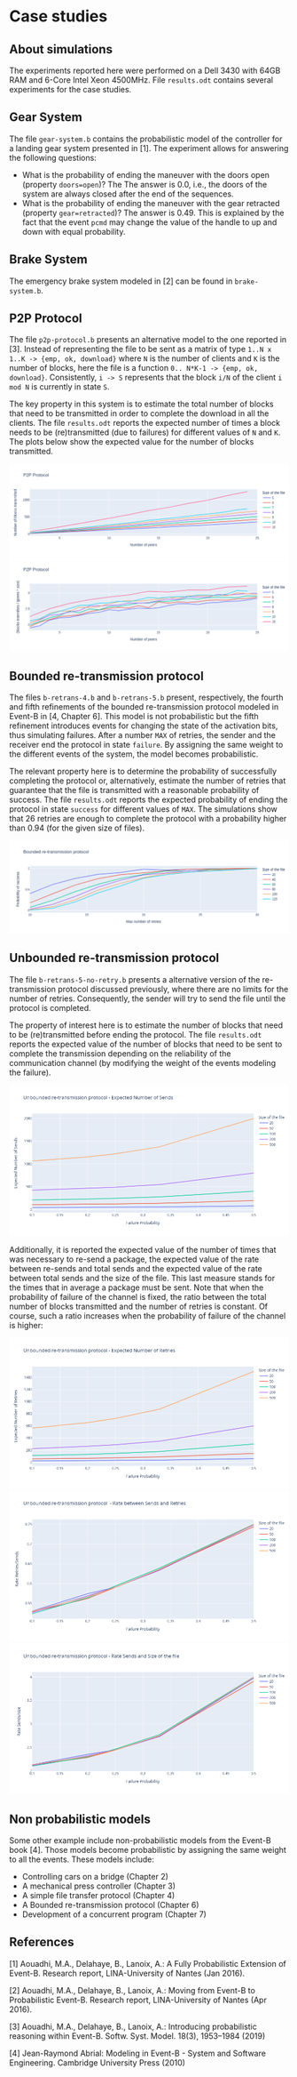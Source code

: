 # Case studies

## About simulations

The experiments reported here were performed on a Dell 3430 with 64GB RAM and
6-Core Intel Xeon 4500MHz. File `results.odt` contains several experiments for
the case studies. 

## Gear System

The file `gear-system.b` contains the probabilistic model of the controller for
a landing gear system presented in [1]. The experiment allows for answering the
following questions:
* What is the probability of ending the maneuver with the doors open (property
  `doors=open`)? The The answer is 0.0, i.e., the doors of the system are
  always closed after the end of the sequences.
* What is the probability of ending the maneuver with the gear retracted
  (property `gear=retracted`)? The answer is 0.49. This is explained by the
  fact that the event `pcmd` may change the value of the handle to up and down
  with equal probability.

## Brake System

The emergency brake system modeled in [2] can be found in `brake-system.b`.

## P2P Protocol

The file `p2p-protocol.b` presents an alternative model to the one reported in
[3]. Instead of representing the file to be sent as  a matrix of type `1..N x
1..K -> {emp, ok, download}` where `N` is the number of clients and `K` is the
number of blocks, here the file is a function `0.. N*K-1 -> {emp, ok,
download}`. Consistently, `i -> S` represents that the block `i/N` of the
client `i mod N` is currently in state `S`. 

The key property in this system is to estimate the total number of blocks that
need to be transmitted in order to complete the download in all the clients.
The file `results.odt` reports the expected number of times a block needs to be
(re)transmitted (due to failures) for different values of `N` and `K`. The
plots below show the expected value for the number of blocks transmitted.

<img src="./plot-p2p.png">

<img src="./plot-p2p-rate.png">

## Bounded re-transmission protocol

The files `b-retrans-4.b` and `b-retrans-5.b` present, respectively, the fourth
and fifth refinements of the bounded re-transmission protocol modeled in
Event-B in [4, Chapter 6]. This model is not probabilistic but the fifth
refinement introduces events for changing the state of the activation bits,
thus simulating failures. After a number `MAX` of retries, the sender and the
receiver end the protocol in state `failure`. By assigning the same weight to
the different events of the system, the model becomes probabilistic. 

The relevant property here is to determine the probability of successfully
completing the protocol or, alternatively, estimate the number of retries that
guarantee that the file is transmitted with a reasonable probability of
success. The file `results.odt` reports the expected probability of ending the
protocol in state `success` for different values of `MAX`. The simulations show
that 26 retries are enough to complete the protocol with a probability higher
than 0.94 (for the given size of files). 

<img src="./plot-brtp.png">

## Unbounded re-transmission protocol

The file `b-retrans-5-no-retry.b` presents a alternative version of the
re-transmission protocol discussed previously, where there are no limits for
the number of retries. Consequently, the sender will try to send the file until
the protocol is completed. 

The property of interest here is to estimate the number of blocks that need to
be (re)transmitted before ending the protocol. The file `results.odt` reports
the expected value of the number of blocks that need to be sent to complete the
transmission depending on the reliability of the communication channel (by
modifying the weight of the events modeling the failure). 

<img src="./plot-urtp-1.png">

Additionally, it is reported the expected value of the number of times that was
necessary to re-send a package, the expected value of the rate between re-sends
and total sends and the expected value of the rate between total sends and the
size of the file. This last measure stands for the times that in average a
package must be sent. Note that when the probability of failure of the channel
is fixed, the ratio between the total number of blocks transmitted and the
number of retries is constant. Of course, such a ratio increases when the
probability of failure of the channel is higher: 

<img src="./plot-urtp-2.png">

<img src="./plot-urtp-3.png">

<img src="./plot-urtp-4.png">

## Non probabilistic models

Some other example include non-probabilistic models from the Event-B book [4].
Those models become probabilistic by assigning the same weight to all the
events. These models include: 
 * Controlling cars on a bridge (Chapter 2)
 * A mechanical press controller (Chapter 3)
 * A simple file transfer protocol (Chapter 4)
 * A Bounded re-transmission protocol (Chapter 6)
 * Development of a concurrent program (Chapter 7)

## References
[1]  Aouadhi, M.A., Delahaye, B., Lanoix, A.: A Fully Probabilistic Extension
of Event-B. Research report, LINA-University of Nantes (Jan 2016).

[2]  Aouadhi, M.A., Delahaye, B., Lanoix, A.: Moving from Event-B to
Probabilistic Event-B. Research report, LINA-University of Nantes (Apr 2016).

[3] Aouadhi, M.A., Delahaye, B., Lanoix, A.: Introducing probabilistic
reasoning within Event-B. Softw. Syst. Model. 18(3), 1953–1984 (2019)

[4] Jean-Raymond Abrial: Modeling in Event-B - System and Software Engineering.
Cambridge University Press (2010)


